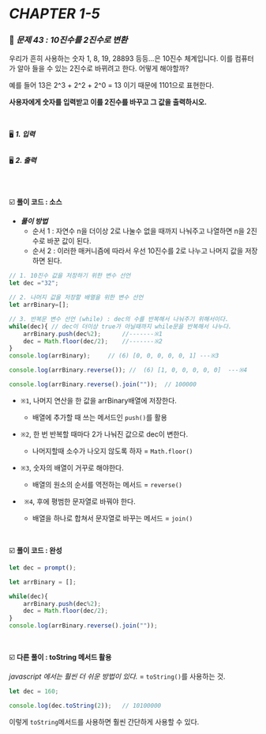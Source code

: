 # _CHAPTER 1-5_

###  :pencil: ***문제 43 :  10진수를 2진수로 변환***

우리가 흔히 사용하는 숫자 1, 8, 19, 28893 등등...은 10진수 체계입니다.
이를 컴퓨터가 알아 들을 수 있는 2진수로 바뀌려고 한다. 어떻게 해야할까?

예를 들어 13은 2^3 + 2^2 + 2^0 = 13 이기 때문에 1101으로 표현한다.

**사용자에게 숫자를 입력받고 이를 2진수를 바꾸고 그 값을 출력하시오.**

<br>

:desktop_computer: ***1. 입력***

```javascript

```

:desktop_computer: ***2. 출력***

```javascript

```

<br>

:ballot_box_with_check: **풀이 코드  : 소스**

- ***풀이 방법***
  - 순서 1 : 자연수 n을 더이상 2로 나눌수 없을 때까지 나눠주고 나열하면 n을 2진수로 바꾼 값이 된다.
  - 순서 2 :  이러한 매커니즘에 따라서 우선 10진수를 2로 나누고 나머지 값을 저장하면 된다.

```javascript
// 1. 10진수 값을 저장하기 위한 변수 선언
let dec ="32";

// 2. 나머지 값을 저장할 배열을 위한 변수 선언
let arrBinary=[];

// 3. 반복문 변수 선언 (while) : dec의 수를 반복해서 나눠주기 위해서이다. 
while(dec){ // dec이 더이상 true가 아닐때까지 while문을 반복해서 나누다.      
	arrBinary.push(dec%2);      //-------※1
	dec = Math.floor(dec/2);	//-------※2
}
console.log(arrBinary);		// (6) [0, 0, 0, 0, 0, 1] ---※3

console.log(arrBinary.reverse()); //  (6) [1, 0, 0, 0, 0, 0]  ---※4

console.log(arrBinary.reverse().join(""));	// 100000
```

- `※1`, 나머지 연산을 한 값을 arrBinary배열에 저장한다.
  - 배열에 추가할 때 쓰는 메서드인 `push()`를 활용

- `※2`, 한 번 반복할 때마다 2가 나눠진 값으로 dec이 변한다.
  - 나머지할때 소수가 나오지 않도록 하자 = `Math.floor()`
- `※3`, 숫자의 배열이 거꾸로 해야한다.
  - 배열의 원소의 순서를 역전하는 메서드 = `reverse()` 
- ` ※4`, 후에 평범한 문자열로 바꿔야 한다.
  - 배열을 하나로 합쳐서 문자열로 바꾸는 메서드 = `join()`

<br>

:ballot_box_with_check: **풀이 코드  : 완성**

```javascript
let dec = prompt();

let arrBinary = [];

while(dec){
    arrBinary.push(dec%2);
    dec = Math.floor(dec/2);    
}
console.log(arrBinary.reverse().join(""));
```

<br>

:ballot_box_with_check: **다른 풀이 : toString 메서드 활용**

_javascript 에서는 훨씬 더 쉬운 방법이 있다._ = `toString()`를 사용하는 것.

```javascript
let dec = 160;

console.log(dec.toString(2));	// 10100000
```

이렇게 `toString`메서드를 사용하면 훨씬 간단하게 사용할 수 있다.
